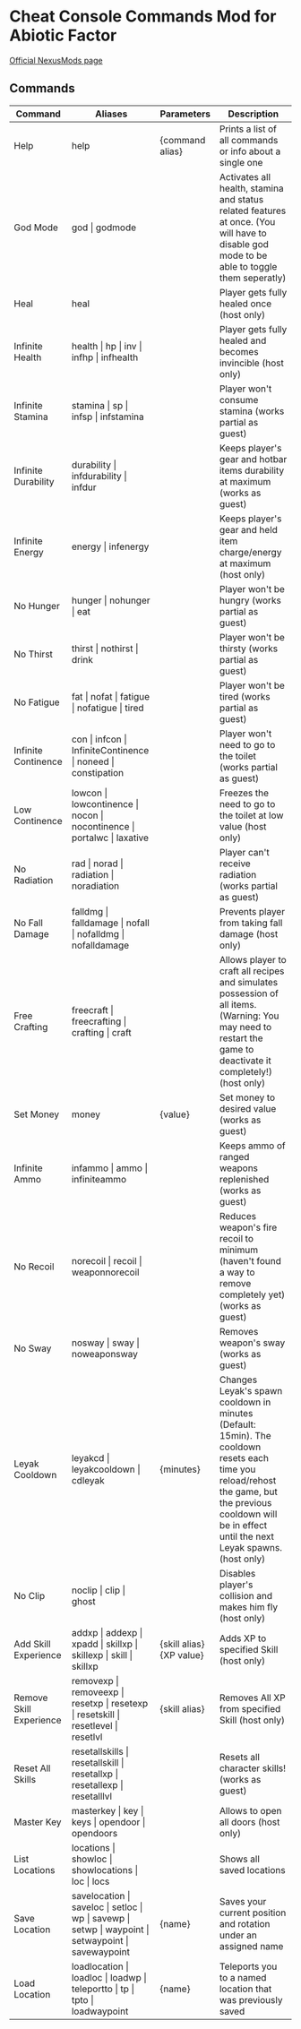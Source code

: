 # Cheat Console Commands Mod for Abiotic Factor

[Official NexusMods page](https://www.nexusmods.com/abioticfactor/mods/28)


## Commands
Command | Aliases | Parameters | Description
------- | ------- | ---------- | -----------
Help | help | {command alias} | Prints a list of all commands or info about a single one
God Mode | god \| godmode |  | Activates all health, stamina and status related features at once. (You will have to disable god mode to be able to toggle them seperatly)
Heal | heal |  | Player gets fully healed once (host only)
Infinite Health | health \| hp \| inv \| infhp \| infhealth |  | Player gets fully healed and becomes invincible (host only)
Infinite Stamina | stamina \| sp \| infsp \| infstamina |  | Player won't consume stamina (works partial as guest)
Infinite Durability | durability \| infdurability \| infdur |  | Keeps player's gear and hotbar items durability at maximum (works as guest)
Infinite Energy | energy \| infenergy |  | Keeps player's gear and held item charge/energy at maximum (host only)
No Hunger | hunger \| nohunger \| eat |  | Player won't be hungry (works partial as guest)
No Thirst | thirst \| nothirst \| drink |  | Player won't be thirsty (works partial as guest)
No Fatigue | fat \| nofat \| fatigue \| nofatigue \| tired |  | Player won't be tired (works partial as guest)
Infinite Continence | con \| infcon \| InfiniteContinence \| noneed \| constipation |  | Player won't need to go to the toilet (works partial as guest)
Low Continence | lowcon \| lowcontinence \| nocon \| nocontinence \| portalwc \| laxative |  | Freezes the need to go to the toilet at low value (host only)
No Radiation | rad \| norad \| radiation \| noradiation |  | Player can't receive radiation (works partial as guest)
No Fall Damage | falldmg \| falldamage \| nofall \| nofalldmg \| nofalldamage |  | Prevents player from taking fall damage (host only)
Free Crafting | freecraft \| freecrafting \| crafting \| craft |  | Allows player to craft all recipes and simulates possession of all items. (Warning: You may need to restart the game to deactivate it completely!) (host only)
Set Money | money | {value} | Set money to desired value (works as guest)
Infinite Ammo | infammo \| ammo \| infiniteammo |  | Keeps ammo of ranged weapons replenished (works as guest)
No Recoil | norecoil \| recoil \| weaponnorecoil |  | Reduces weapon's fire recoil to minimum (haven't found a way to remove completely yet) (works as guest)
No Sway | nosway \| sway \| noweaponsway |  | Removes weapon's sway  (works as guest)
Leyak Cooldown | leyakcd \| leyakcooldown \| cdleyak | {minutes} | Changes Leyak's spawn cooldown in minutes (Default: 15min). The cooldown resets each time you reload/rehost the game, but the previous cooldown will be in effect until the next Leyak spawns. (host only)
No Clip | noclip \| clip \| ghost |  | Disables player's collision and makes him fly (host only)
Add Skill Experience | addxp \| addexp \| xpadd \| skillxp \| skillexp \| skill \| skillxp | {skill alias} {XP value} | Adds XP to specified Skill (host only)
Remove Skill Experience | removexp \| removeexp \| resetxp \| resetexp \| resetskill \| resetlevel \| resetlvl | {skill alias} | Removes All XP from specified Skill (host only)
Reset All Skills | resetallskills \| resetallskill \| resetallxp \| resetallexp \| resetalllvl |  | Resets all character skills! (works as guest)
Master Key | masterkey \| key \| keys \| opendoor \| opendoors |  | Allows to open all doors (host only)
List Locations | locations \| showloc \| showlocations \| loc \| locs |  | Shows all saved locations
Save Location | savelocation \| saveloc \| setloc \| wp \| savewp \| setwp \| waypoint \| setwaypoint \| savewaypoint | {name} | Saves your current position and rotation under an assigned name
Load Location | loadlocation \| loadloc \| loadwp \| teleportto \| tp \| tpto \| loadwaypoint | {name} | Teleports you to a named location that was previously saved